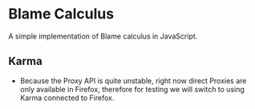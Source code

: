 Blame Calculus
==============

A simple implementation of Blame calculus in JavaScript.

Karma
-----
* Because the Proxy API is quite unstable, right now direct Proxies are only available in Firefox, therefore for testing we will switch to using Karma connected to Firefox.

